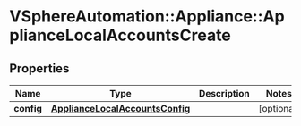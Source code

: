 # VSphereAutomation::Appliance::ApplianceLocalAccountsCreate

## Properties
Name | Type | Description | Notes
------------ | ------------- | ------------- | -------------
**config** | [**ApplianceLocalAccountsConfig**](ApplianceLocalAccountsConfig.md) |  | [optional] 



